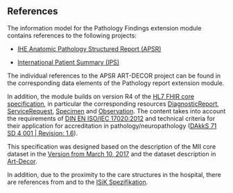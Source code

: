 ## References

The information model for the Pathology Findings extension module contains references to the following projects:

* [IHE Anatomic Pathology Structured Report (APSR)](https://wiki.ihe.net/index.php/Anatomic_Pathology_Structured_Report) 

* [International Patient Summary (IPS)](http://hl7.org/fhir/uv/ips/history.html)

The individual references to the APSR ART-DECOR project can be found in the corresponding data elements of the Pathology report extension module.

In addition, the module builds on version R4 of the [HL7 FHIR core specification](http://hl7.org/fhir/r4), in particular the corresponding resources [DiagnosticReport](http://hl7.org/fhir/r4/diagnosticreport.html), [ServiceRequest](http://hl7.org/fhir/r4/servicerequest.html), [Specimen](http://hl7.org/fhir/r4/specimen.html) and [Observation](http://hl7.org/fhir/r4/observation.html). The content takes into account the requirements of [DIN EN ISO/IEC 17020:2012](https://www.din.de/de/mitwirken/normenausschuesse/nqsz/veroeffentlichungen/wdc-beuth:din21:146320816) and technical criteria for their application for accreditation in pathology/neuropathology ([DAkkS 71 SD 4 001 | Revision: 1.6](https://www.dakks.de/files/Dokumentensuche/Dateien/71%20SD%204%20001_Anforderungskatalog%20Pathologie_20170428_v1.6.pdf)). 

This specification was designed based on the description of the MII core dataset in the [Version from March 10, 2017](https://www.medizininformatik-initiative.de/sites/default/files/inline-files/MII_04_Kerndatensatz_1-0.pdf) and the dataset description in [Art-Decor](https://art-decor.org/art-decor/decor-project--mide\-).

In addition, due to the proximity to the care structures in the hospital, there are references from and to the [ISiK Spezifikation](https://simplifier.net/packages/de.gematik.isik-basismodul/4.0.1).

